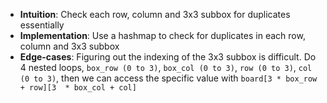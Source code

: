 - **Intuition**: Check each row, column and 3x3 subbox for duplicates essentially
- **Implementation**: Use a hashmap to check for duplicates in each row, column and 3x3 subbox
- **Edge-cases**: Figuring out the indexing of the 3x3 subbox is difficult. Do 4 nested loops, `box_row (0 to 3)`, `box_col (0 to 3)`, `row (0 to 3)`, `col (0 to 3)`, then we can access the specific value with `board[3 * box_row + row][3  * box_col + col]`
